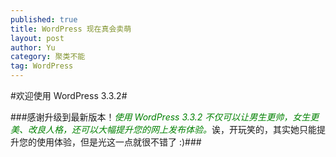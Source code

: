 ```yaml
--- 
published: true
title: WordPress 现在真会卖萌
layout: post
author: Yu
category: 聚类不能
tag: WordPress
---
```

#欢迎使用 WordPress 3.3.2#

###感谢升级到最新版本！<span style="color: #008000;">*使用 WordPress 3.3.2 不仅可以让男生更帅，女生更美、改良人格，还可以大幅提升您的网上发布体验。*</span>诶，开玩笑的，其实她只能提升您的使用体验，但是光这一点就很不错了 :)###
